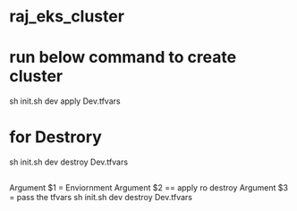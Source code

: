 # raj_eks_cluster
# run below command to create cluster
sh init.sh dev apply Dev.tfvars
# for Destrory 
sh init.sh dev destroy Dev.tfvars
##
Argument $1 = Enviornment
Argument $2 == apply ro destroy
Argument $3 = pass the tfvars
sh init.sh dev destroy Dev.tfvars